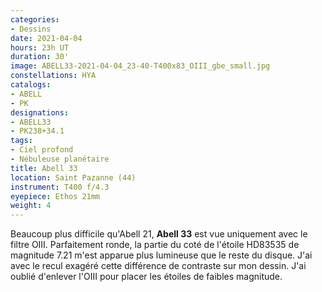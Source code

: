 ```yaml
---
categories:
- Dessins
date: 2021-04-04
hours: 23h UT
duration: 30'
image: ABELL33-2021-04-04_23-40-T400x83_OIII_gbe_small.jpg
constellations: HYA
catalogs:
- ABELL
- PK
designations:
- ABELL33
- PK238+34.1
tags:
- Ciel profond
- Nébuleuse planétaire
title: Abell 33
location: Saint Pazanne (44)
instrument: T400 f/4.3
eyepiece: Ethos 21mm
weight: 4
---
```

Beaucoup plus difficile qu'Abell 21, **Abell 33** est vue uniquement avec le filtre OIII. Parfaitement ronde, la partie du coté de l'étoile HD83535 de magnitude 7.21 m'est apparue plus lumineuse que le reste du disque. J'ai avec le recul exagéré cette différence de contraste sur mon dessin. J'ai oublié d'enlever l'OIII pour placer les étoiles de faibles magnitude. 